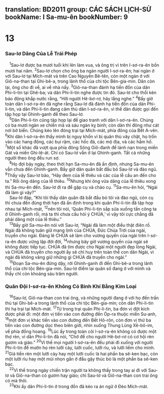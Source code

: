 translation: BD2011
group: CÁC SÁCH LỊCH-SỬ
bookName: I Sa-mu-ên 
bookNumber: 9
-------

<div class="title"><h1>13</h1><h3>Sau-lơ Dâng Của Lễ Trái Phép</h3></div>
<span class="verse 1sa_13_1"> <sup>1</sup>Sau-lơ được ba mươi tuổi khi lên làm vua, và ông trị vì trên I-sơ-ra-ên bốn mươi hai năm. </span>
<span class="verse 1sa_13_2"><sup>2</sup>Sau-lơ chọn cho ông ba ngàn người I-sơ-ra-ên; hai ngàn ở với Sau-lơ tại Mích-mát và trên Cao Nguyên Bê-tên, còn một ngàn ở với Giô-na-than tại Ghi-bê-a, trong lãnh thổ của chi tộc Bên-gia-min. Dân còn lại, ông cho đi về, ai về nhà nấy. </span>
<span class="verse 1sa_13_3"><sup>3</sup>Giô-na-than đánh hạ tiền đồn của dân Phi-li-tin tại Ghê-ba; và dân Phi-li-tin nghe được tin đó. Sau-lơ cho thổi kèn báo động khắp nước rằng, “Hỡi người Hê-bơ-rơ, hãy lắng nghe.” </span>
<span class="verse 1sa_13_4"><sup>4</sup>Bấy giờ toàn dân I-sơ-ra-ên đã nghe rằng Sau-lơ đã đánh hạ tiền đồn của dân Phi-li-tin, và dân Phi-li-tin đang căm thù dân I-sơ-ra-ên, vì thế dân được gọi đến tập họp tại Ghinh-ganh để theo Sau-lơ.<br/></span>
<span class="verse 1sa_13_5"> <sup>5</sup>Dân Phi-li-tin cũng tập họp lại để giao tranh với dân I-sơ-ra-ên. Chúng có ba mươi ngàn xe chiến mã và sáu ngàn kỵ binh; còn dân thì đông như cát nơi bờ biển. Chúng kéo lên đóng trại tại Mích-mát, phía đông của Bết A-vên. </span>
<span class="verse 1sa_13_6"><sup>6</sup>Khi dân I-sơ-ra-ên thấy mình bị nguy khốn vì bị quân thù vây chặt, họ trốn vào các hang động, các bụi rậm, các hốc đá, các mộ địa, và các hầm hố. </span>
<span class="verse 1sa_13_7"><sup>7</sup>Một số khác đã vượt qua phía đông Sông Giô-đanh để lánh nạn trong miền Gát và miền Ghi-lê-át. Chỉ có Sau-lơ vẫn ở lại Ghinh-ganh. Tất cả những người theo ông đều run sợ.<br/></span>
<span class="verse 1sa_13_8"> <sup>8</sup>Họ đợi bảy ngày, theo thời hạn Sa-mu-ên đã ấn định, nhưng Sa-mu-ên vẫn chưa đến Ghinh-ganh. Bấy giờ dân quân bắt đầu bỏ Sau-lơ và đào ngũ. </span>
<span class="verse 1sa_13_9"><sup>9</sup>Thấy vậy Sau-lơ bảo, “Hãy đem của lễ thiêu và các của lễ cầu an đến cho ta.” Rồi ông dâng của lễ thiêu. </span>
<span class="verse 1sa_13_10"><sup>10</sup>Nhưng khi ông vừa dâng của lễ thiêu xong thì Sa-mu-ên đến. Sau-lơ đi ra để gặp cụ và chào cụ. </span>
<span class="verse 1sa_13_11"><sup>11</sup>Sa-mu-ên hỏi, “Ngài đã làm gì vậy?”<br/> Sau-lơ đáp, “Khi tôi thấy dân quân đã bắt đầu bỏ tôi và đào ngũ, còn cụ thì chưa đến đúng thời hạn đã ấn định trong khi quân Phi-li-tin đã tập họp nhau tại Mích-mát, </span>
<span class="verse 1sa_13_12"><sup>12</sup>nên tôi nói, ‘Quân Phi-li-tin sắp sửa xuống tấn công ta ở Ghinh-ganh rồi, mà ta thì chưa cầu hỏi ý CHÚA,’ vì vậy tôi cực chẳng đã phải dâng một của lễ thiêu.”<br/></span>
<span class="verse 1sa_13_13"> <sup>13</sup>Bấy giờ Sa-mu-ên nói với Sau-lơ, “Ngài đã làm một điều thật điên rồ. Ngài đã không tuân giữ mạng lịnh của CHÚA, Ðức Chúa Trời của ngài, truyền cho ngài. Ðáng lẽ CHÚA sẽ làm cho vương quyền của ngài trên I-sơ-ra-ên được vững lập đời đời, </span>
<span class="verse 1sa_13_14"><sup>14</sup>nhưng bây giờ vương quyền của ngài sẽ không được tiếp tục. CHÚA đã tìm được cho Ngài một người đẹp lòng Ngài, và CHÚA đã truyền cho người ấy sẽ chỉ huy trên toàn thể con dân Ngài, vì ngài đã không vâng giữ những gì CHÚA đã truyền cho ngài.”<br/></span>
<span class="verse 1sa_13_15"> <sup>15</sup>Ðoạn Sa-mu-ên đứng dậy, rời Ghinh-ganh đi đến Ghi-bê-a trong lãnh thổ của chi tộc Bên-gia-min. Sau-lơ điểm lại quân số đang ở với mình và thấy chỉ còn khoảng sáu trăm người.<br/></span>
<div class="title"><h3>Quân Ðội I-sơ-ra-ên Không Có Binh Khí Bằng Kim Loại</h3></div>
<span class="verse 1sa_13_16"> <sup>16</sup>Sau-lơ, Giô-na-than con trai ông, và những người đang ở với họ đến trấn thủ tại Ghi-bê-a trong lãnh thổ của chi tộc Bên-gia-min; còn dân Phi-li-tin thì hạ trại tại Mích-mát. </span>
<span class="verse 1sa_13_17"><sup>17</sup>Từ trong trại quân Phi-li-tin, ba đơn vị đột kích được phái đi: một đơn vị tiến vào con đường đến Óp-ra thuộc miền Su-anh, </span>
<span class="verse 1sa_13_18"><sup>18</sup>một đơn vị khác tiến vào con đường đến Bết Hô-rôn, còn đơn vị thứ ba tiến vào con đường dọc theo biên giới, nhìn xuống Thung Lũng Xê-bô-im, về phía đồng hoang. </span>
<span class="verse 1sa_13_19"><sup>19</sup>Lúc ấy trong toàn cõi I-sơ-ra-ên không có được một thợ rèn, vì dân Phi-li-tin đã nói, “Chớ để cho người Hê-bơ-rơ có cơ hội rèn gươm và giáo.” </span>
<span class="verse 1sa_13_20"><sup>20</sup>Vì thế mọi người I-sơ-ra-ên đều phải đi xuống với người Phi-li-tin để mướn họ rèn lưỡi cày, lưỡi cuốc, lưỡi rìu, và lưỡi liềm cho mình. </span>
<span class="verse 1sa_13_21"><sup>21</sup>Giá tiền rèn một lưỡi cày hay một lưỡi cuốc là hai phần ba sê-ken bạc, còn một lưỡi rìu hay một mũi nhọn gắn ở đầu gậy thúc bò là một phần ba sê-ken bạc.<br/></span>
<span class="verse 1sa_13_22"> <sup>22</sup>Vì thế trong ngày chiến trận người ta không thấy trong tay ai đi với Sau-lơ và Giô-na-than có gươm hay giáo; chỉ Sau-lơ và Giô-na-than con trai ông có mà thôi.<br/></span>
<span class="verse 1sa_13_23"> <sup>23</sup>Khi ấy dân Phi-li-tin ở trong đồn đã kéo ra án ngữ ở Ðèo Mích-mát.<br/></span>
